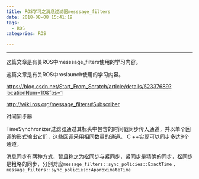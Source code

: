 ```yaml
---
title: ROS学习之消息过滤器messsage_filters
date: 2018-08-08 15:41:19
tags:
  - ROS
categories: ROS

---
```


-----

这篇文章是有关ROS中messsage_filters使用的学习内容。

<!--more-->

这篇文章是有关ROS中roslaunch使用的学习内容。

https://blog.csdn.net/Start_From_Scratch/article/details/52337689?locationNum=10&fps=1

http://wiki.ros.org/message_filters#Subscriber

时间同步器

TimeSynchronizer过滤器通过其标头中包含的时间戳同步传入通道，并以单个回调的形式输出它们，这些回调采用相同数量的通道。 C ++实现可以同步多达9个通道。

消息同步有两种方式，暂且称之为松同步与紧同步，紧同步是精确的同步，松同步是粗略的同步，分别对应`message_filters::sync_policies::ExactTime` 、`message_filters::sync_policies::ApproximateTime` 